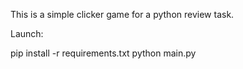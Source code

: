 This is a simple clicker game for a python review task.

Launch:

pip install -r requirements.txt
python main.py